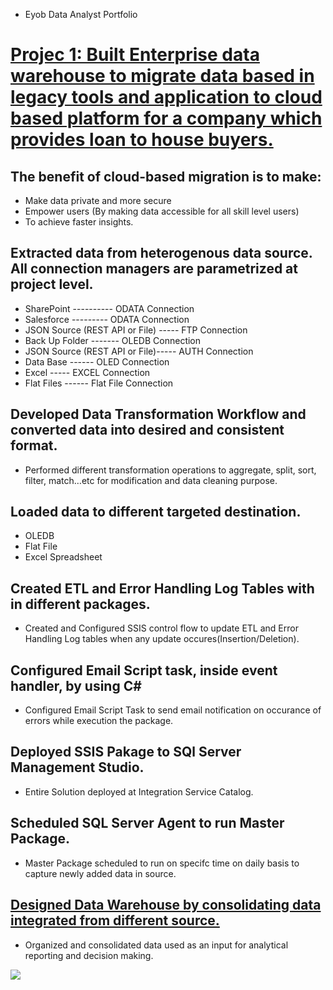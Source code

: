 * Eyob  Data Analyst Portfolio 
# [Projec 1:	Built Enterprise data warehouse to migrate data based in legacy tools and application to cloud based platform for a company which provides loan to house buyers. ](https://github.com/Ejob2021/Ejob2021.github.io/blob/main/Project%20Summary.docx)

## The benefit of cloud-based migration is to make:
  *	Make data private and more secure
  * Empower users (By making data accessible for all skill level users)
  * To achieve faster insights.

##	Extracted data from heterogenous data source. All connection managers are parametrized at project level.

  * SharePoint ----------                      ODATA Connection 
  * Salesforce  ---------                      ODATA Connection 
  * JSON Source (REST API or File) -----       FTP Connection 
  * Back Up Folder     -------                 OLEDB Connection 
  * JSON Source (REST API or File)-----        AUTH Connection 
  * Data Base   ------                         OLED Connection 
  * Excel             -----                    EXCEL Connection 
  * Flat Files     ------                      Flat File Connection

##	Developed Data Transformation Workflow and converted data into desired and consistent format. 

 * Performed different transformation operations to aggregate, split, sort, filter, match…etc for modification and data cleaning purpose.
 

##	Loaded data to different targeted destination.

  *	OLEDB
  *	Flat File
  *	Excel Spreadsheet

##	Created ETL and Error Handling Log Tables with in different packages.

  * Created and Configured  SSIS control flow to update ETL and Error Handling Log tables when  any update occures(Insertion/Deletion). 

##	Configured Email Script task, inside event handler, by using C#

  * Configured Email Script Task to send email notification on occurance of errors while execution the package.
 
## Deployed SSIS Pakage to SQl Server Management Studio.

  * Entire Solution deployed at Integration Service Catalog.
  
## Scheduled SQL Server Agent to run Master Package.

 * Master Package scheduled to run on specifc time on daily basis to capture newly added data in source.
 
## [Designed Data Warehouse by consolidating data integrated from different source.](https://github.com/Ejob2021/Ejob2021.github.io/blob/main/Phase%20II%20Summary%20Report.docx)

 * Organized and consolidated data used as an input for analytical reporting and decision making.
 
![](https://github.com/Ejob2021/Ejob2021.github.io/tree/main/images)
 
 

